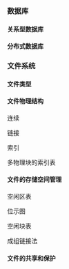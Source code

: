 ### 数据库

#### 关系型数据库

#### 分布式数据库

### 文件系统

#### 文件类型

#### 文件物理结构

连续

链接

索引

多物理块的索引表

#### 文件的存储空间管理

空闲区表

位示图

空闲块表

成组链接法

#### 文件的共享和保护
